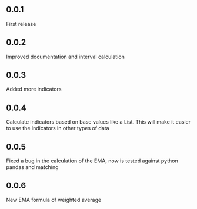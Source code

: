 ## 0.0.1
First release

## 0.0.2
Improved documentation and interval calculation

## 0.0.3
Added more indicators

## 0.0.4
Calculate indicators based on base values like a List<double>. This will make it easier to use the indicators in other types of data

## 0.0.5
Fixed a bug in the calculation of the EMA, now is tested against python pandas and matching

## 0.0.6
New EMA formula of weighted average